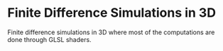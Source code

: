 # Finite Difference Simulations in 3D

Finite difference simulations in 3D where most of the computations are done through GLSL shaders.

